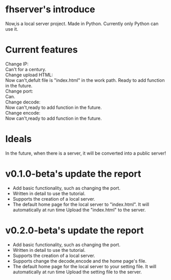 # fhserver's introduce
Now,is a local server project.
Made in Python.
Currently only Python can use it.
# Current features
Change IP:<br/>
Can't for a century.<br/>
Change upload HTML:<br/>
Now can't,defult file is "index.html" in the work path. Ready to add function in the future.<br/>
Change port:<br/>
Can.<br/>
Change decode:<br/>
Now can't,ready to add function in the future.<br/>
Change encode:<br/>
Now can't,ready to add function in the future.
# Ideals
In the future, when there is a server, it will be converted into a public server!
# v0.1.0-beta's update the report
- Add basic functionality, such as changing the port.
- Written in detail to use the tutorial.
- Supports the creation of a local server.
- The default home page for the local server to "index.html". It will automatically at run time Upload the "index.html" to the server.
# v0.2.0-beta's update the report
- Add basic functionality, such as changing the port.
- Written in detail to use the tutorial.
- Supports the creation of a local server.
- Supports change the decode,encode and the home page's file.
- The default home page for the local server to your setting file. It will automatically at run time Upload the setting file to the server.
